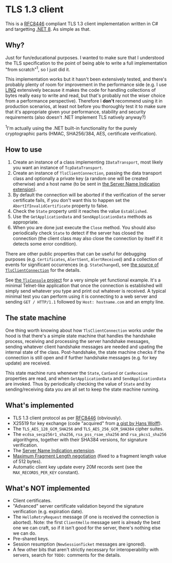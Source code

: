 # TLS 1.3 client

This is a [RFC8446](https://datatracker.ietf.org/doc/html/rfc8446) compliant TLS 1.3 client implementation written in C# and targetting [.NET 8](https://dotnet.microsoft.com/en-us/download/dotnet/8.0). As simple as that.


## Why?

Just for fun/educational purposes. I wanted to make sure that I understood the TLS specification to the point of being able to write a full implementation "from scratch"<sup>1</sup>, so I just did it.

This implementation works but it hasn't been extensively tested, and there's probably plenty of room for improvement in the performance side (e.g. I use [LINQ](https://learn.microsoft.com/en-us/dotnet/csharp/linq/) extensively because it makes the code for handling collections of bytes really easy to write and read, but that's probably not the wiser choice from a performance perspective). Therefore I **don't** recommend using it in production scenarios, at least not before you thoroughly test it to make sure that it's appropriate given your performance, stability and security requirements (also doesn't .NET implement TLS natively anyway?)

<sup>1</sup>I'm actually using the .NET built-in functionality for the purely cryptographic parts (HMAC, SHA256/384, AES, certificate verification).


## How to use

1. Create an instance of a class implementing `IDataTransport`, most likely you want an instance of `TcpDataTransport`.
2. Create an instance of `TlsClientConnection`, passing the data transport class and optionally a private key (a random one will be created otherwise) and a host name (to be sent in [the Server Name Indication extension](https://datatracker.ietf.org/doc/html/rfc6066#section-3)).
3. By default the connection will be aborted if the verification of the server certificate fails, if you don't want this to happen set the `AbortIfInvalidCertificate` property to false.
4. Check the `State` property until it reaches the value `Established`.
5. Use the `GetApplicationData` and `SendApplicationData` methods as appropriate.
6. When you are done just execute the `Close` method. You should also periodically check `State` to detect if the server has closed the connection (the client class may also close the connection by itself if it detects some error condition).

There are other public properties that can be useful for debugging purposes (e.g. `Certificates`, `AlertSent`, `AlertReceived`) and a collection of events for significant occurrences (e.g. `StateChanged`), see [the source of `TlsClientConnection`](https://github.com/Konamiman/TlsClient/blob/master/TlsClient/TlsClientConnection.cs) for the details.

See [the `TlsConsole` project](https://github.com/Konamiman/TlsClient/blob/master/TlsConsole/Program.cs) for a very simple yet functional example. It's a minimal Telnet-like application that once the connection is established will simply send whatever you type and print out whatever is received. A typical minimal test you can perform using it is connecting to a web server and sending `GET / HTTP/1.1` followed by `Host: hostname.com` and an empty line.


## The state machine

One thing worth knowing about how `TlsClientConnection` works under the hood is that there's a simple state machine that handles the handshake process, receiving and processing the server handshake messages, sending whatever client handshake messages are needed and upating the internal state of the class. Post-handshake, the state machine checks if the connection is still open and if further handshake messages (e.g. for key update) are received.

This state machine runs whenever the `State`, `CanSend` or `CanReceive` properties are read, and when `GetApplicationData` and `SendApplicationData` are invoked. Thus by periodically checking the value of `State` and by sending/receiving data you are all set to keep the state machine running.


## What's implemented
- TLS 1.3 client protocol as per [RFC8446](https://datatracker.ietf.org/doc/html/rfc8446) (obviously).
- X25519 for key exchange (code "acquired" from [a gist by Hans Wolff](https://gist.github.com/hanswolff/7625227)).
- The `TLS_AES_128_GCM_SHA256` and `TLS_AES_256_GCM_SHA384` cipher suites.
- The `ecdsa_secp256r1_sha256`, `rsa_pss_rsae_sha256` and `rsa_pkcs1_sha256` algorithgms, together with their SHA384 versions, for signature verification.
- The [Server Name Indication extension](https://datatracker.ietf.org/doc/html/rfc6066#section-3).
- [Maximum Fragment Length negotiation](https://datatracker.ietf.org/doc/html/rfc6066#section-4) (fixed to a fragment length value of 512 bytes).
- Automatic client key update every 20M records sent (see the `MAX_RECORDS_PER_KEY` constant).

## What's NOT implemented

- Client certificates.
- "Advanced" server certificate validation beyond the signature verification (e.g. expiration date).
- The `HelloRetryRequest` message (if one is received the connection is aborted). Note: the first `ClientHello` message sent is already the best one we can craft, so if it isn't good for the server, there's nothing else we can do.
- Pre-shared keys.
- Session resumption (`NewSessionTicket` messages are ignored).
- A few other bits that aren't strictly necessary for interoperability with servers, search for `TODO:` comments for the details.

